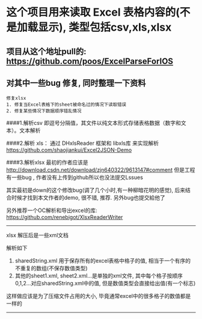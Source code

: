 # 这个项目用来读取 Excel 表格内容的(不是加载显示), 类型包括csv,xls,xlsx

## 项目从这个地址pull的: https://github.com/poos/ExcelParseForIOS
## 对其中一些bug 修复, 同时整理一下资料

```
修复xlsx
1. 修复当Excel表格下的sheet被命名过的情况下读取错误
2. 修复某些情况下数据顺序错乱情况
```


####1.解析csv
即逗号分隔值，其文件以纯文本形式存储表格数据（数字和文本）。文本解析

####2.解析 xls：
通过 DHxlsReader 框架和 libxls库 来实现解析
https://github.com/shaojiankui/Excel2JSON-Demo

####3.解析xlsx
最初的作者应该是
http://download.csdn.net/download/zjn640322/9613147#comment
但是工程有一些bug , 作者没有上传到github所以也没法提交Lssues

其实最初是down的这个修改bug(调了几个小时,有一种柳暗花明的感觉), 后来结合时候才找到本文作者的demo, 很不错, 推荐. 另外bug也提交給他了

另外推荐一个OC解析和导出excel的库: https://github.com/renebigot/XlsxReaderWriter

---
xlsx 解压后是一些xml文档

解析如下
1. sharedString.xml 用于保存所有的excel表格中格子的值, 相当于一个有序的不重复的数组(不保存数值类型)
2. 其他的sheet1.xml, sheet2.xml...是单独的xml文件, 其中每个格子按顺序0,1,2...对应sharedString.xml中的值, 但是数值类型会直接给出值(有一个标志)

这样做应该是为了压缩文件占用的大小, 毕竟通常excel中的很多格子的数值都是一样的

---
